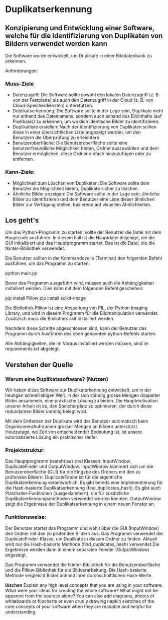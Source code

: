 # Duplikatserkennung
## Konzipierung und Entwicklung einer Software, welche für die Identifizierung von Duplikaten von Bildern verwendet werden kann

Die Software wurde entwickelt, um Duplikate in einer Bilddatenbank zu erkennen.

Anforderungen:

### Muss-Ziele
- Datenzugriff: Die Software sollte sowohl den lokalen Datenzugriff (z. B. von der Festplatte) als auch den Datenzugriff in der Cloud (z. B. von Cloud-Speicherdiensten) unterstützen. 
- Dublikatserkennung: Die Software sollte in der Lage sein, Duplikate nicht nur anhand des Dateinamens, sondern auch anhand des Bildinhalts (auf Pixelbasis) zu erkennen, um wirklich identische Bilder zu identifizieren. 
- Duplikatliste erstellen: Nach der Identifizierung von Duplikaten sollten diese in einer übersichtlichen Liste angezeigt werden, um den Benutzern die Überprüfung zu erleichtern.
- Benutzeroberfläche: Die Benutzeroberfläche sollte eine benutzerfreundliche Möglichkeit bieten, Ordner auszuwählen und dem Benutzer ermöglichen, diese Ordner einfach hinzuzufügen oder zu entfernen. 

### Kann-Ziele:
- Möglichkeit zum Löschen von Duplikaten: Die Software sollte dem Benutzer die Möglichkeit bieten, Duplikate sicher zu löschen.
- Ähnliche Bilder anzeigen: Die Software sollte in der Lage sein, ähnliche Bilder zu identifizieren und dem Benutzer eine Liste dieser ähnlichen Bilder zur Verfügung stellen, basierend auf visuellen Ähnlichkeiten.




## Los geht's

Um das Python-Programm zu starten, sollte der Benutzer die Datei mit dem Hauptcode ausführen. In diesem Fall ist die Hauptdatei diejenige, die die GUI initialisiert und das Hauptprogramm startet. Das ist die Datei, die die tkinter-Bibliothek verwendet.

Die Benutzer sollten in der Kommandozeile (Terminal) den folgenden Befehl ausführen, um das Programm zu starten:

python main.py

Bevor das Programm ausgeführt wird, müssen auch die Abhängigkeiten installiert werden. Dies kann mit dem folgenden Befehl geschehen:

pip install Pillow
pip install scikit-image

Die Bibliothek Pillow ist eine Abspaltung von PIL, der Python Imaging Library, und wird in diesem Programm für die Bildmanipulation verwendet.
Zusätzlich muss die Bibliothek skit installiert werden. 


Nachdem diese Schritte abgeschlossen sind, kann der Benutzer das Programm durch Ausführen des oben genannten python-Befehls starten.

Alle Abhängigkeiten, die im Voraus installiert werden müssen, sind im requirements.txt abgelegt.


## Verstehen der Quelle

### Warum eine Duplikatssoftware? (Nutzen)

Wir haben diese Software zur Duplikaterkennung entwickelt, um in der heutigen schnelllebigen Welt, in der sich ständig grosse Mengen doppelter Bilder ansammeln, eine praktische Lösung zu bieten. Die Hauptmotivation unserer Arbeit ist es, den Speicherplatz zu optimieren, der durch diese redundanten Bilder unnötig belegt wird.

Mit dem Entfernen der Duplikate wird der Benutzer automatisch beim Organisieren/Aufräumen grosser Mengen an Bildern unterstützt. Heutzutage, wo Zeit von entscheidender Bedeutung ist, ist unsere automatisierte Lösung ein praktischer Helfer.


### Projektstruktur:

Das Hauptprogramm besteht aus drei Klassen: InputWindow, DuplicateFinder und OutputWindow.
InputWindow kümmert sich um die Benutzeroberfläche (GUI) für die Eingabe des Ordners mit den zu prüfenden Bildern.
DuplicateFinder ist für die eigentliche Duplikatserkennung verantwortlich. Es gibt bereits eine Implementierung für die Hash-basierte Duplikatserkennung (find_duplicates_hash). Es gibt auch Platzhalter-Funktionen (ausgeklammert), die für zusätzliche Duplikatserkennungsmethoden verwendet werden könnten.
OutputWindow zeigt die Ergebnisse der Duplikatserkennung in einem neuen Fenster an.

### Funktionsweise:

Der Benutzer startet das Programm und wählt über die GUI (InputWindow) den Ordner mit den zu prüfenden Bildern aus.
Das Programm verwendet die DuplicateFinder-Klasse, um Duplikate in diesem Ordner zu finden. Aktuell wird nur die Hash-basierte Methode (find_duplicates_hash) verwendet.Die Ergebnisse werden dann in einem separaten Fenster (OutputWindow) angezeigt.

Das Programm verwendet die tkinter-Bibliothek für die Benutzeroberfläche und die Pillow-Bibliothek für die Bildverarbeitung. Die Hash-basierte Methode vergleicht Bilder anhand ihrer durchschnittlichen Hash-Werte.


**löschen**
Explain any high level concepts that you are using in your software. What were
your ideas for creating the whole software? What might not be apparent from the
sources alone? You can also add diagrams, photos of whiteboards or flipcharts
or even crudly drawing napkin sketches of the core concepts of your software
when they are readable and helpful for understanding.
